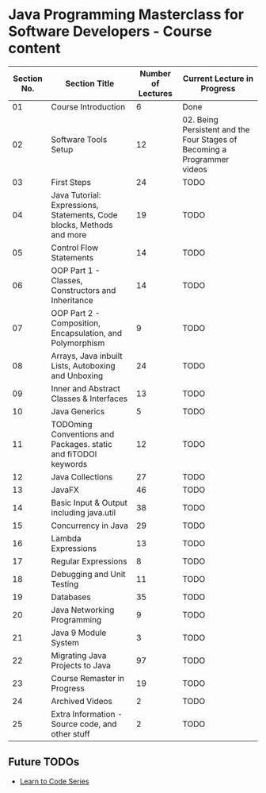 # Java Programming Masterclass for Software Developers - Course content

| Section No. | Section Title                                                         | Number of Lectures | Current Lecture in Progress                                              |
| ----------- | --------------------------------------------------------------------- | ------------------ | ------------------------------------------------------------------------ |
| 01          | Course Introduction                                                   | 6                  | Done                                                                     |
| 02          | Software Tools Setup                                                  | 12                 | 02. Being Persistent and the Four Stages of Becoming a Programmer videos |
| 03          | First Steps                                                           | 24                 | TODO                                                                     |
| 04          | Java Tutorial: Expressions, Statements, Code blocks, Methods and more | 19                 | TODO                                                                     |
| 05          | Control Flow Statements                                               | 14                 | TODO                                                                     |
| 06          | OOP Part 1 - Classes, Constructors and Inheritance                    | 14                 | TODO                                                                     |
| 07          | OOP Part 2 - Composition, Encapsulation, and Polymorphism             | 9                  | TODO                                                                     |
| 08          | Arrays, Java inbuilt Lists, Autoboxing and Unboxing                   | 24                 | TODO                                                                     |
| 09          | Inner and Abstract Classes & Interfaces                               | 13                 | TODO                                                                     |
| 10          | Java Generics                                                         | 5                  | TODO                                                                     |
| 11          | TODOming Conventions and Packages. static and fiTODOl keywords        | 12                 | TODO                                                                     |
| 12          | Java Collections                                                      | 27                 | TODO                                                                     |
| 13          | JavaFX                                                                | 46                 | TODO                                                                     |
| 14          | Basic Input & Output including java.util                              | 38                 | TODO                                                                     |
| 15          | Concurrency in Java                                                   | 29                 | TODO                                                                     |
| 16          | Lambda Expressions                                                    | 13                 | TODO                                                                     |
| 17          | Regular Expressions                                                   | 8                  | TODO                                                                     |
| 18          | Debugging and Unit Testing                                            | 11                 | TODO                                                                     |
| 19          | Databases                                                             | 35                 | TODO                                                                     |
| 20          | Java Networking Programming                                           | 9                  | TODO                                                                     |
| 21          | Java 9 Module System                                                  | 3                  | TODO                                                                     |
| 22          | Migrating Java Projects to Java                                       | 97                 | TODO                                                                     |
| 23          | Course Remaster in Progress                                           | 19                 | TODO                                                                     |
| 24          | Archived Videos                                                       | 2                  | TODO                                                                     |
| 25          | Extra Information - Source code, and other stuff                      | 2                  | TODO                                                                     |

## Future TODOs

- [Learn to Code Series](https://www.youtube.com/playlist?list=PLXtTjtWmQhg0N08o_oSaAantmQAu-1Xad)
